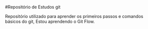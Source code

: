#Repositório de Estudos git

Repositório utilizado para aprender os primeiros passos e comandos básicos do git, 
Estou aprendendo o Git Flow.